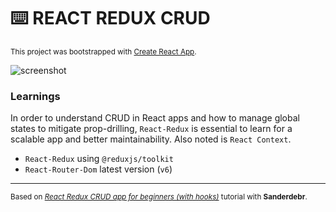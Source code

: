 # ⌨️  REACT REDUX CRUD

<sub>This project was bootstrapped with [Create React App](https://github.com/facebook/create-react-app).</sub>

![screenshot](./docs/ss.gif)

### **Learnings**

In order to understand CRUD in React apps and how to manage global states to mitigate prop-drilling, `React-Redux` is essential to learn for a scalable app and better maintainability. Also noted is `React Context`.

- `React-Redux` using `@reduxjs/toolkit`
- `React-Router-Dom` latest version (`v6`) 



---

<sub>Based on [*React Redux CRUD app for beginners (with hooks)*](https://dev.to/sanderdebr/react-redux-crud-app-for-beginners-with-hooks-2hja) tutorial with **Sanderdebr**.</sub>
